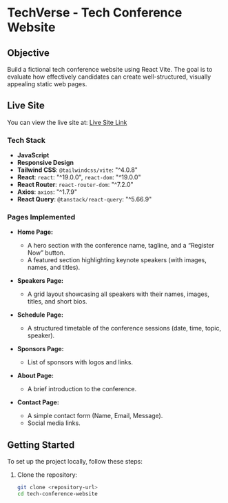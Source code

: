 # TechVerse - Tech Conference Website

## Objective

Build a fictional tech conference website using React Vite. The goal is to evaluate how effectively candidates can create well-structured, visually appealing static web pages.

## Live Site

You can view the live site at: [Live Site Link](https://techverse9005.netlify.app/)

### Tech Stack

- **JavaScript**
- **Responsive Design**
- **Tailwind CSS**: `@tailwindcss/vite`: "^4.0.8"
- **React**: `react`: "^19.0.0", `react-dom`: "^19.0.0"
- **React Router**: `react-router-dom`: "^7.2.0"
- **Axios**: `axios`: "^1.7.9"
- **React Query**: `@tanstack/react-query`: "^5.66.9"

### Pages Implemented

- **Home Page:**

  - A hero section with the conference name, tagline, and a “Register Now” button.
  - A featured section highlighting keynote speakers (with images, names, and titles).

- **Speakers Page:**

  - A grid layout showcasing all speakers with their names, images, titles, and short bios.

- **Schedule Page:**

  - A structured timetable of the conference sessions (date, time, topic, speaker).

- **Sponsors Page:**

  - List of sponsors with logos and links.

- **About Page:**

  - A brief introduction to the conference.

- **Contact Page:**
  - A simple contact form (Name, Email, Message).
  - Social media links.

## Getting Started

To set up the project locally, follow these steps:

1. Clone the repository:
   ```bash
   git clone <repository-url>
   cd tech-conference-website
   ```
